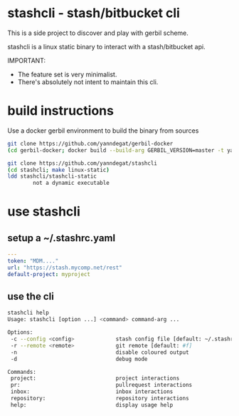 # stashcli - stash/bitbucket cli

This is a side project to discover and play with gerbil scheme.

stashcli is a linux static binary to interact with a stash/bitbucket api.

IMPORTANT: 
- The feature set is very minimalist.
- There's absolutely not intent to maintain this cli.

# build instructions

Use a docker gerbil environment to build the binary from sources

``` sh
git clone https://github.com/yanndegat/gerbil-docker
(cd gerbil-docker; docker build --build-arg GERBIL_VERSION=master -t yanndegat/gerbil:static .)

git clone https://github.com/yanndegat/stashcli
(cd stashcli; make linux-static)
ldd stashcli/stashcli-static
        not a dynamic executable
```


# use stashcli

## setup a ~/.stashrc.yaml

```yaml
---
token: "MDM...."
url: "https://stash.mycomp.net/rest"
default-project: myproject
```

## use the cli

```sh
stashcli help
Usage: stashcli [option ...] <command> command-arg ...

Options:
 -c --config <config>             stash config file [default: ~/.stashrc.yaml]
 -r --remote <remote>             git remote [default: #f]
 -n                               disable coloured output
 -d                               debug mode

Commands:
 project:                         project interactions
 pr:                              pullrequest interactions
 inbox:                           inbox interactions
 repository:                      repository interactions
 help:                            display usage help
```
